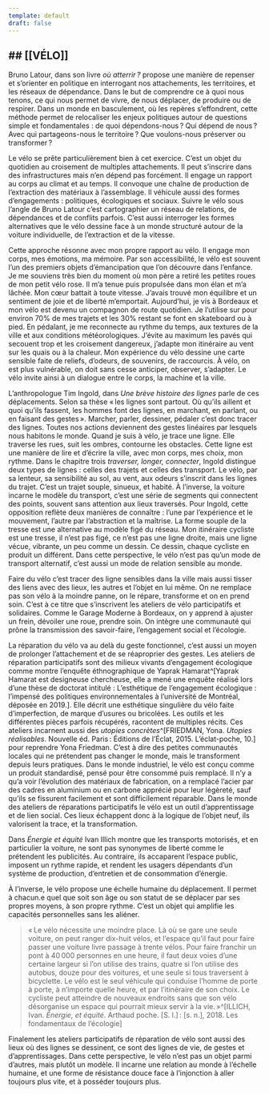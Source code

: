 ```yaml
---
template: default
draft: false
---
```


## ## [[VÉLO]]


<breakpage/>


Bruno Latour, dans son livre _où atterrir ?_ propose une manière de repenser et s’orienter en politique en interrogant nos attachements, les territoires, et les réseaux de dépendance. Dans le but de comprendre ce à quoi nous tenons, ce qui nous permet de vivre, de nous déplacer, de produire ou de respirer. Dans un monde en basculement, où les repères s’effondrent, cette méthode permet de relocaliser les enjeux politiques autour de questions simple et fondamentales : de quoi dépendons-nous ? Qui dépend de nous ? Avec qui partageons-nous le territoire ? Que voulons-nous préserver ou transformer ?

Le vélo se prête particulièrement bien à cet exercice. C’est un objet du quotidien au croisement de multiples attachements. Il peut s’inscrire dans des infrastructures mais n’en dépend pas forcément. Il engage un rapport au corps au climat et au temps. Il convoque une chaîne de production de l’extraction des matériaux à l’assemblage. Il véhicule aussi des formes d’engagements : politiques, écologiques et sociaux. Suivre le vélo sous l’angle de Bruno Latour c’est cartographier un réseau de relations, de dépendances et de conflits parfois. C’est aussi interroger les formes alternatives que le vélo dessine face à un monde structuré autour de la voiture individuelle, de l’extraction et de la vitesse.

Cette approche résonne avec mon propre rapport au vélo. Il engage mon corps, mes émotions, ma mémoire. Par son accessibilité, le vélo est souvent l’un des premiers objets d’émancipation que l’on découvre dans l’enfance. Je me souviens très bien du moment où mon père a retiré les petites roues de mon petit vélo rose. Il m’a tenue puis propulsée dans mon élan et m’a lâchée. Mon cœur battait à toute vitesse. J’avais trouvé mon équilibre et un sentiment de joie et de liberté m’emportait. Aujourd’hui, je vis à Bordeaux et mon vélo est devenu un compagnon de route quotidien. Je l’utilise sur pour environ 70% de mes trajets et les 30% restant se font en skateboard ou à pied. En pédalant, je me reconnecte au rythme du temps, aux textures de la ville et aux conditions météorologiques. J’évite au maximum les pavés qui secouent trop et les croisement dangereux, j’adapte mon itinéraire au vent sur les quais ou à la chaleur. Mon expérience du vélo dessine une carte sensible faite de reliefs, d’odeurs, de souvenirs, de raccourcis. À vélo, on est plus vulnérable, on doit sans cesse anticiper, observer, s’adapter. Le vélo invite ainsi à un dialogue entre le corps, la machine et la ville.

L’anthropologue Tim Ingold, dans _Une brève histoire des lignes_ parle de ces déplacements. Selon sa thèse « les lignes sont partout. Où qu’ils aillent et quoi qu’ils fassent, les hommes font des lignes, en marchant, en parlant, ou en faisant des gestes ». Marcher, parler, dessiner, pédaler c’est donc tracer des lignes. Toutes nos actions deviennent des gestes linéaires par lesquels nous habitons le monde. Quand je suis à vélo, je trace une ligne. Elle traverse les rues, suit les ombres, contourne les obstacles. Cette ligne est une manière de lire et d’écrire la ville, avec mon corps, mes choix, mon rythme. Dans le chapitre trois _traverser, longer, connecter_, Ingold distingue deux types de lignes : celles des trajets et celles des transport. Le vélo, par sa lenteur, sa sensibilité au sol, au vent, aux odeurs s’inscrit dans les lignes du trajet. C’est un trajet souple, sinueux, et habité. À l’inverse, la voiture incarne le modèle du transport, c’est une série de segments qui connectent des points, souvent sans attention aux lieux traversés. Pour Ingold, cette opposition reflète deux manières de connaître : l’une par l’expérience et le mouvement, l’autre par l’abstraction et la maîtrise. La forme souple de la tresse est une alternative au modèle figé du réseau. Mon itinéraire cycliste est une tresse, il n’est pas figé, ce n’est pas une ligne droite, mais une ligne vécue, vibrante, un peu comme un dessin. Ce dessin, chaque cycliste en produit un différent. Dans cette perspective, le vélo n’est pas qu’un mode de transport alternatif, c’est aussi un mode de relation sensible au monde.

Faire du vélo c’est tracer des ligne sensibles dans la ville mais aussi tisser des liens avec des lieux, les autres et l’objet en lui même. On ne remplace pas son vélo à la moindre panne, on le répare, transforme et on en prend soin. C’est à ce titre que s’inscrivent les ateliers de vélo participatifs et solidaires. Comme le Garage Moderne à Bordeaux, on y apprend à ajuster un frein, dévoiler une roue, prendre soin. On intègre une communauté qui prône la transmission des savoir-faire, l’engagement social et l’écologie.

La réparation du vélo va au delà du geste fonctionnel, c’est aussi un moyen de prolonger l’attachement et de se réaproprier des gestes. Les ateliers de réparation participatifs sont des milieux vivants d’engagement écologique comme montre l’enquête éthnographique de Yaprak Hamarat^[Yaprak Hamarat est designeuse chercheuse, elle a mené une enquête réalisé lors d’une thèse de doctorat intitulé : L’esthétique de l’engagement écologique : l’impensé des politiques environnementales à l’université de Montréal, déposée en 2019.]. Elle décrit une esthétique singulière du vélo faite d’imperfection, de marque d’usures ou bricolées. Les outils et les différentes pièces parfois récupérés, racontent de multiples récits. Ces ateliers incarnent aussi des _utopies concrètes_^[FRIEDMAN, Yona. _Utopies réalisables_. Nouvelle éd. Paris : Éditions de l’Éclat, 2015. L’éclat-poche, 10.] pour reprendre Yona Friedman. C’est à dire des petites communautés locales qui ne prétendent pas changer le monde, mais le transforment depuis leurs pratiques. Dans le monde industriel, le vélo est conçu comme un produit standardisé, pensé pour être consommé puis remplacé. Il n’y a qu’a voir l’évolution des matériaux de fabrication, on a remplacé l’acier par des cadres en aluminium ou en carbone apprécié pour leur légèreté, sauf qu’ils se fissurent facilement et sont difficilement réparable. Dans le monde des ateliers de réparations participatifs le vélo est un outil d’apprentissage et de lien social. Ces lieux échappent donc à la logique de l’objet neuf, ils valorisent la trace, et la transformation.

Dans _Énergie et équité_ Ivan Illich montre que les transports motorisés, et en particulier la voiture, ne sont pas synonymes de liberté comme le prétendent les publicités. Au contraire, ils accaparent l’espace public, imposent un rythme rapide, et rendent les usagers dépendants d’un système de production, d’entretien et de consommation d’énergie.

À l’inverse, le vélo propose une échelle humaine du déplacement. Il permet à chacun.e quel que soit son âge ou son statut de se déplacer par ses propres moyens, à son propre rythme. C’est un objet qui amplifie les capacités personnelles sans les aliéner.

> « Le vélo nécessite une moindre place. Là où se gare une seule voiture, on peut ranger dix-huit vélos, et l’espace qu’il faut pour faire passer une voiture livre passage à trente vélos. Pour faire franchir un pont à 40 000 personnes en une heure, il faut deux voies d’une certaine largeur si l’on utilise des trains, quatre si l’on utilise des autobus, douze pour des voitures, et une seule si tous traversent à bicyclette. Le vélo est le seul véhicule qui conduise l’homme de porte à porte, à n’importe quelle heure, et par l’itinéraire de son choix. Le cycliste peut atteindre de nouveaux endroits sans que son vélo désorganise un espace qui pourrait mieux servir à la vie. »^[ILLICH, Ivan. _Énergie, et équité_. Arthaud poche. \[S. l.\] : \[s. n.\], 2018. Les fondamentaux de l’écologie]

Finalement les ateliers participatifs de réparation de vélo sont aussi des lieux où des lignes se dessinent, ce sont des lignes de vie, de gestes et d’apprentissages. Dans cette perspective, le vélo n’est pas un objet parmi d’autres, mais plutôt un modèle. Il incarne une relation au monde à l’échelle humaine, et une forme de résistance douce face à l’injonction à aller toujours plus vite, et à posséder toujours plus.

